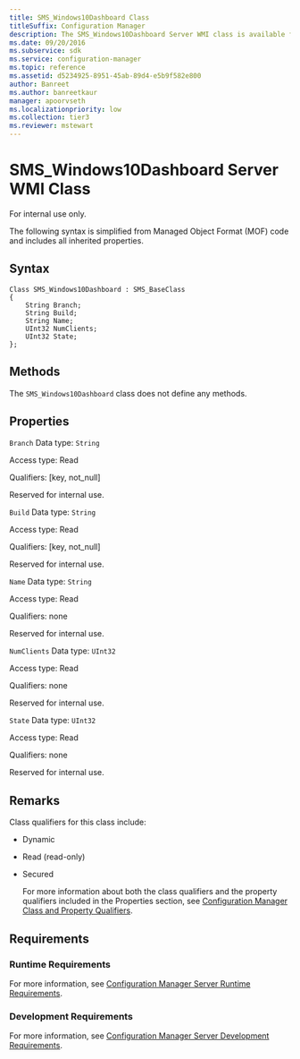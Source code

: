 ```yaml
---
title: SMS_Windows10Dashboard Class
titleSuffix: Configuration Manager
description: The SMS_Windows10Dashboard Server WMI class is available for internal use only.
ms.date: 09/20/2016
ms.subservice: sdk
ms.service: configuration-manager
ms.topic: reference
ms.assetid: d5234925-8951-45ab-89d4-e5b9f582e800
author: Banreet
ms.author: banreetkaur
manager: apoorvseth
ms.localizationpriority: low
ms.collection: tier3
ms.reviewer: mstewart
---
```

# SMS_Windows10Dashboard Server WMI Class
For internal use only.

 The following syntax is simplified from Managed Object Format (MOF) code and includes all inherited properties.

## Syntax

```
Class SMS_Windows10Dashboard : SMS_BaseClass
{
    String Branch;
    String Build;
    String Name;
    UInt32 NumClients;
    UInt32 State;
};

```

## Methods
 The `SMS_Windows10Dashboard` class does not define any methods.

## Properties
 `Branch`
 Data type: `String`

 Access type: Read

 Qualifiers: [key, not_null]

 Reserved for internal use.

 `Build`
 Data type: `String`

 Access type: Read

 Qualifiers: [key, not_null]

 Reserved for internal use.

 `Name`
 Data type: `String`

 Access type: Read

 Qualifiers: none

 Reserved for internal use.

 `NumClients`
 Data type: `UInt32`

 Access type: Read

 Qualifiers: none

 Reserved for internal use.

 `State`
 Data type: `UInt32`

 Access type: Read

 Qualifiers: none

 Reserved for internal use.

## Remarks
 Class qualifiers for this class include:

- Dynamic

- Read (read-only)

- Secured

  For more information about both the class qualifiers and the property qualifiers included in the Properties section, see [Configuration Manager Class and Property Qualifiers](../../../develop/reference/misc/class-and-property-qualifiers.md).

## Requirements

### Runtime Requirements
 For more information, see [Configuration Manager Server Runtime Requirements](../../../develop/core/reqs/server-runtime-requirements.md).

### Development Requirements
 For more information, see [Configuration Manager Server Development Requirements](../../../develop/core/reqs/server-development-requirements.md).
